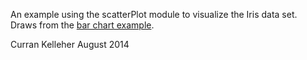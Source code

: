 An example using the scatterPlot module to visualize the Iris data set. Draws from the [bar chart example](http://curran.github.io/model-contrib/#/barChart).

Curran Kelleher
August 2014
